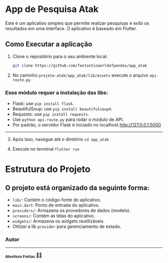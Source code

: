 # App de Pesquisa Atak
   
Este é um aplicativo simples que permite realizar pesquisas e exibi os resultados em uma interface. O aplicativo é baseado em Flutter.

## Como Executar a aplicação

1. Clone o repositório para o seu ambiente local:

   ```bash
   git clone https://github.com/fantasticworldofpandas/app_atak
   ```

2. No caminho `projeto-atak/app_atak/lib/assets` execute o arquivo `api-route.py`

### Esse módulo requer a instalação das libs:

- Flask: use `pip install flask`.
- BeautifulSoup: use `pip install beautifulsoup4`.
- Requests: use `pip install requests`.
- Use `python api-route.py` para rodar o módulo de API.
- Por padrão, o servidor Flask é iniciado no localhost http://127.0.0.1:5000

---

3. Após isso, navegue até o diretório `cd app_atak`

3. Execute no terminal `flutter run`


# Estrutura do Projeto

## O projeto está organizado da seguinte forma:

- `lib/`: Contém o código-fonte do aplicativo.
- `main.dart`: Ponto de entrada do aplicativo.
- `providers/`: Armazena os provedores de dados (models).
- `screens/`: Contém as telas do aplicativo.
- `widgets/`: Armazena os widgets reutilizáveis.
-  Otilizei a lib `provider` para gerenciamento de estado.

### Autor
---

 <sub><b>Atevilson Freitas</b></sub></a> <a href="">🧑‍💻</a>
